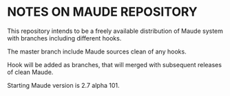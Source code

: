 # NOTES ON MAUDE REPOSITORY

This repository intends to be a freely available distribution of Maude system with branches including different hooks.

The master branch include Maude sources clean of any hooks.

Hook will be added as branches, that will merged with subsequent releases of clean Maude.

Starting Maude version is 2.7 alpha 101.


